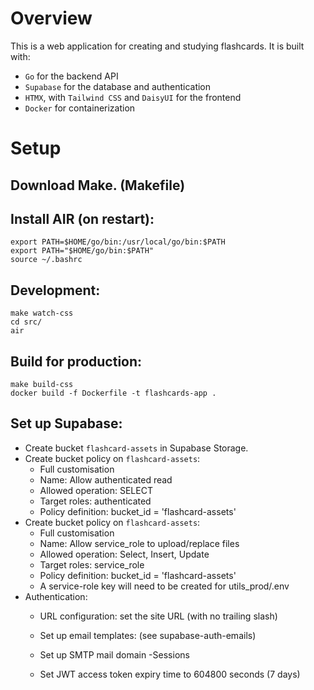 # Overview

This is a web application for creating and studying flashcards. It is built with:

- `Go` for the backend API
- `Supabase` for the database and authentication
- `HTMX`, with `Tailwind CSS` and `DaisyUI` for the frontend
- `Docker` for containerization

# Setup

## Download Make. (Makefile)

## Install AIR (on restart):
```
export PATH=$HOME/go/bin:/usr/local/go/bin:$PATH
export PATH="$HOME/go/bin:$PATH"
source ~/.bashrc
```

## Development:
```
make watch-css
cd src/
air
```


## Build for production:

```
make build-css
docker build -f Dockerfile -t flashcards-app .
```

## Set up Supabase:
- Create bucket `flashcard-assets` in Supabase Storage.
- Create bucket policy on `flashcard-assets`:
    - Full customisation
    - Name: Allow authenticated read
    - Allowed operation: SELECT
    - Target roles: authenticated
    - Policy definition: bucket_id = 'flashcard-assets'
- Create bucket policy on `flashcard-assets`:
    - Full customisation
    - Name: Allow service_role to upload/replace files
    - Allowed operation: Select, Insert, Update
    - Target roles: service_role
    - Policy definition: bucket_id = 'flashcard-assets'
    - A service-role key will need to be created for utils_prod/.env
- Authentication:
    - URL configuration: set the site URL (with no trailing slash)
    - Set up email templates: (see supabase-auth-emails)

    - Set up SMTP mail domain
-Sessions
    - Set JWT access token expiry time to 604800 seconds (7 days)
